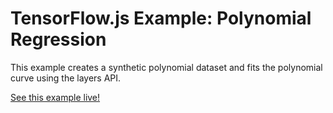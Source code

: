 # TensorFlow.js Example: Polynomial Regression

This example creates a synthetic polynomial dataset and fits the polynomial
curve using the layers API.

[See this example live!](https://rawgit.com/ccckmit/tfjs-chrome/master/polynomial-regression/index.html)
